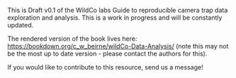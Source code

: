 This is Draft v0.1 of the WildCo labs Guide to reproducible camera trap data exploration and analysis. This is a work in progress and will be constantly updated.

The rendered version of the book lives here: https://bookdown.org/c_w_beirne/wildCo-Data-Analysis/ (note this may not be the most up to date version - please contact the authors for this).

If you would like to contribute to this resource, send us a message!
